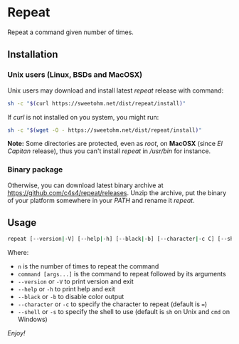 # Repeat

Repeat a command given number of times.

## Installation

### Unix users (Linux, BSDs and MacOSX)

Unix users may download and install latest *repeat* release with command:

```bash
sh -c "$(curl https://sweetohm.net/dist/repeat/install)"
```

If *curl* is not installed on you system, you might run:

```bash
sh -c "$(wget -O - https://sweetohm.net/dist/repeat/install)"
```

**Note:** Some directories are protected, even as *root*, on **MacOSX** (since *El Capitan* release), thus you can't install *repeat* in */usr/bin* for instance.

### Binary package

Otherwise, you can download latest binary archive at <https://github.com/c4s4/repeat/releases>. Unzip the archive, put the binary of your platform somewhere in your *PATH* and rename it *repeat*.

## Usage

```bash
repeat [--version|-V] [--help|-h] [--black|-b] [--character|-c C] [--shell|-s sh] n command [args...]
```

Where:

- `n` is the number of times to repeat the command
- `command [args...]` is the command to repeat followed by its arguments
- `--version` or `-V` to print version and exit
- `--help` or `-h` to print help and exit
- `--black` or `-b` to disable color output
- `--character` or `-c` to specify the character to repeat (default is `=`)
- `--shell` or `-s` to specify the shell to use (default is `sh` on Unix and `cmd` on Windows)

*Enjoy!*
